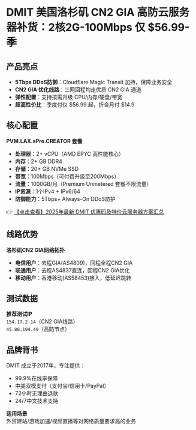 # DMIT 美国洛杉矶 CN2 GIA 高防云服务器补货：2核2G-100Mbps 仅 $56.99-季

## 产品亮点
- **5Tbps DDoS防御**：Cloudflare Magic Transit 加持，保障业务安全
- **CN2 GIA 优化线路**：三网回程均走优质 CN2 GIA 通道
- **弹性配置**：支持按需升级 CPU/内存/硬盘/带宽
- **超高性价比**：季度付仅 $56.99 起，折合月付 $14.9

## 核心配置
**PVM.LAX.sPro.CREATOR 套餐**
- **处理器**：2+ vCPU（AMD EPYC 高性能核心）
- **内存**：2+ GB DDR4
- **存储**：20+ GB NVMe SSD
- **带宽**：100Mbps（可付费升级至200Mbps）
- **流量**：1000GB/月（Premium Unmetered 套餐不限流量）
- **IP资源**：1个IPv4 + IPv6/64
- **防御能力**：5Tbps+ Always-On DDoS防护

👉 [【点击查看】2025年最新 DMIT 优惠码及特价云服务器方案汇总](https://bit.ly/dmit_coupon)

## 线路优势
**洛杉矶CN2 GIA网络拓扑**
- **电信用户**：去程GIA(AS4809)，回程全程CN2 GIA
- **联通用户**：去程AS4837直连，回程CN2 GIA优化
- **移动用户**：香港移动(AS58453)接入，低延迟跳转

## 测试数据
**推荐测试IP**  
`154.17.2.14`（CN2 GIA线路）  
`45.88.194.49`（高防节点）

## 品牌背书
DMIT 成立于2017年，专注提供：
- 99.9%在线率保障
- 中美双模支付（支付宝/信用卡/PayPal）
- 72小时无理由退款
- 24/7中文技术支持

**适用场景**  
外贸建站/游戏加速/视频直播等对网络质量要求高的业务